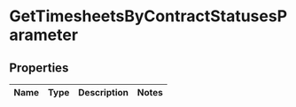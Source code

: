 

# GetTimesheetsByContractStatusesParameter


## Properties

| Name | Type | Description | Notes |
|------------ | ------------- | ------------- | -------------|



